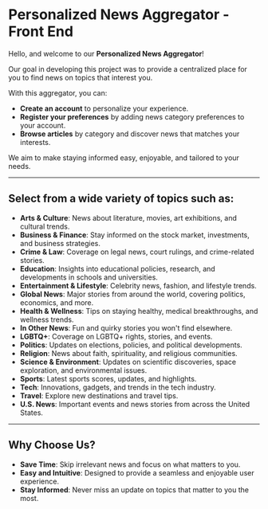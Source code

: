 # **Personalized News Aggregator - Front End**

Hello, and welcome to our **Personalized News Aggregator**! 

Our goal in developing this project was to provide a centralized place for you to find news on topics that interest you. 

With this aggregator, you can:  
- **Create an account** to personalize your experience.  
- **Register your preferences** by adding news category preferences to your account.  
- **Browse articles** by category and discover news that matches your interests.  

We aim to make staying informed easy, enjoyable, and tailored to your needs.  

---  

## Select from a wide variety of topics such as:

- **Arts & Culture**: News about literature, movies, art exhibitions, and cultural trends.
- **Business & Finance**: Stay informed on the stock market, investments, and business strategies.
- **Crime & Law**: Coverage on legal news, court rulings, and crime-related stories.
- **Education**: Insights into educational policies, research, and developments in schools and universities.
- **Entertainment & Lifestyle**: Celebrity news, fashion, and lifestyle trends.
- **Global News**: Major stories from around the world, covering politics, economics, and more.
- **Health & Wellness**: Tips on staying healthy, medical breakthroughs, and wellness trends.
- **In Other News**: Fun and quirky stories you won't find elsewhere.
- **LGBTQ+**: Coverage on LGBTQ+ rights, stories, and events.
- **Politics**: Updates on elections, policies, and political developments.
- **Religion**: News about faith, spirituality, and religious communities.
- **Science & Environment**: Updates on scientific discoveries, space exploration, and environmental issues.
- **Sports**: Latest sports scores, updates, and highlights.
- **Tech**: Innovations, gadgets, and trends in the tech industry.
- **Travel**: Explore new destinations and travel tips.
- **U.S. News**: Important events and news stories from across the United States.

---

## Why Choose Us?

- **Save Time**: Skip irrelevant news and focus on what matters to you.
- **Easy and Intuitive**: Designed to provide a seamless and enjoyable user experience.
- **Stay Informed**: Never miss an update on topics that matter to you the most.

